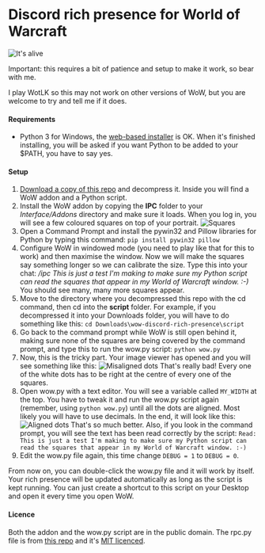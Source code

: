 # Discord rich presence for World of Warcraft

![It's alive](https://github.com/wodim/wow-discord-rich-presence/raw/master/images/rich-presence.png)

Important: this requires a bit of patience and setup to make it work, so bear with me.

I play WotLK so this may not work on other versions of WoW, but you are welcome to try and tell me if it does.

#### Requirements

* Python 3 for Windows, the [web-based installer](https://www.python.org/downloads/windows/) is OK. When it's finished installing, you will be asked if you want Python to be added to your $PATH, you have to say yes.

#### Setup

1. [Download a copy of this repo](https://github.com/wodim/wow-discord-rich-presence/archive/master.zip) and decompress it. Inside you will find a WoW addon and a Python script.
2. Install the WoW addon by copying the **IPC** folder to your _Interface/Addons_ directory and make sure it loads. When you log in, you will see a few coloured squares on top of your portrait.
![Squares](https://github.com/wodim/wow-discord-rich-presence/raw/master/images/squares.png)
3. Open a Command Prompt and install the pywin32 and Pillow libraries for Python by typing this command:
`pip install pywin32 pillow`
4. Configure WoW in windowed mode (you need to play like that for this to work) and then maximise the window. Now we will make the squares say something longer so we can calibrate the size. Type this into your chat:
_/ipc This is just a test I'm making to make sure my Python script can read the squares that appear in my World of Warcraft window. :-)_
You should see many, many more squares appear.
5. Move to the directory where you decompressed this repo with the cd command, then cd into the **script** folder. For example, if you decompressed it into your Downloads folder, you will have to do something like this:
`cd Downloads\wow-discord-rich-presence\script`
6. Go back to the command prompt while WoW is still open behind it, making sure none of the squares are being covered by the command prompt, and type this to run the wow.py script:
`python wow.py`
7. Now, this is the tricky part. Your image viewer has opened and you will see something like this:
![Misaligned dots](https://github.com/wodim/wow-discord-rich-presence/raw/master/images/misaligned-squares.png)
That's really bad! Every one of the white dots has to be right at the centre of every one of the squares.
8. Open wow.py with a text editor. You will see a variable called `MY_WIDTH` at the top. You have to tweak it and run the wow.py script again (remember, using `python wow.py`) until all the dots are aligned. Most likely you will have to use decimals. In the end, it will look like this:
![Aligned dots](https://github.com/wodim/wow-discord-rich-presence/raw/master/images/aligned-squares.png)
That's so much better. Also, if you look in the command prompt, you will see the text has been read correctly by the script:
`Read: This is just a test I'm making to make sure my Python script can read the squares that appear in my World of Warcraft window. :-)`
9. Edit the wow.py file again, this time change `DEBUG = 1` to `DEBUG = 0`.

From now on, you can double-click the wow.py file and it will work by itself. Your rich presence will be updated automatically as long as the script is kept running. You can just create a shortcut to this script on your Desktop and open it every time you open WoW.

#### Licence

Both the addon and the wow.py script are in the public domain.
The rpc.py file is from [this repo](https://github.com/suclearnub/python-discord-rpc) and it's [MIT licenced](https://raw.githubusercontent.com/wodim/wow-discord-rich-presence/master/script/rcp.py-LICENSE).
